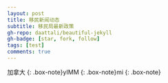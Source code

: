 ```yaml
---
layout: post
title: 移民新闻动态
subtitle: 移民局最新政策
gh-repo: daattali/beautiful-jekyll
gh-badge: [star, fork, follow]
tags: [test]
comments: true
---
```

加拿大
{: .box-note}yIMM
{: .box-note}mi
{: .box-note}
